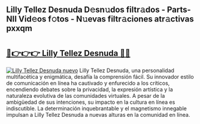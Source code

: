 ## Lilly Tellez Desnuda D𝚎sn𝚞dos filtr𝚊dos - Parts-NII Vid𝚎os f𝚘tos - N𝚞evas filtr𝚊ciones atr𝚊ctivas pxxqm

# <h2><a href="http://mbck0zr.tromn.icu/?c=Lilly+Tellez+Desnuda">🔗👉👉👉 Lilly Tellez Desnuda 🔗🔗</a></h2>

[![Lilly Tellez Desnuda nuevo](https://i.imgur.com/pEAQMta.gif)](http://mbck0zr.tromn.icu/?c=Lilly+Tellez+Desnuda)
Lilly Tellez Desnuda, una personalidad multifacética y enigmática, desafía la comprensión fácil. Su innovador estilo de comunicación en línea ha cautivado y enfurecido a los críticos, encendiendo debates sobre la privacidad, la expresión artística y la naturaleza evolutiva de las comunidades virtuales. A pesar de la ambigüedad de sus intenciones, su impacto en la cultura en línea es indiscutible. La determinación inquebrantable y el magnetismo innegable impulsan a Lilly Tellez Desnuda a nuevas alturas en la comunidad en línea.
